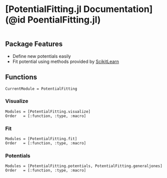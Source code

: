 # [PotentialFitting.jl Documentation](@id PoentialFitting.jl)

```@contents
```

## Package Features

- Define new potentials easily
- Fit potential using methods provided by [ScikitLearn](https://github.com/cstjean/ScikitLearn.jl/)


## Functions

```@meta
CurrentModule = PotentialFitting
```

### Visualize
```@autodocs
Modules = [PotentialFitting.visualize]
Order   = [:function, :type, :macro]
```

### Fit
```@autodocs
Modules = [PotentialFitting.fit]
Order   = [:function, :type, :macro]
```

### Potentials
```@autodocs
Modules = [PotentialFitting.potentials, PotentialFitting.generaljones]
Order   = [:function, :type, :macro]
```
